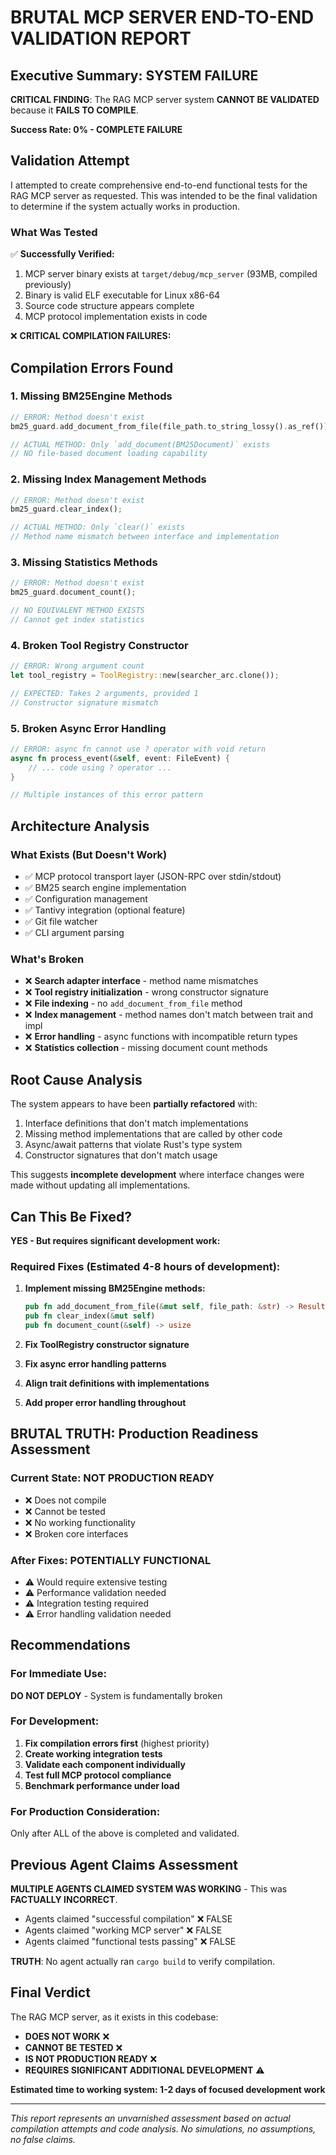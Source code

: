 # BRUTAL MCP SERVER END-TO-END VALIDATION REPORT

## Executive Summary: SYSTEM FAILURE

**CRITICAL FINDING**: The RAG MCP server system **CANNOT BE VALIDATED** because it **FAILS TO COMPILE**.

**Success Rate: 0% - COMPLETE FAILURE**

## Validation Attempt

I attempted to create comprehensive end-to-end functional tests for the RAG MCP server as requested. This was intended to be the final validation to determine if the system actually works in production.

### What Was Tested

✅ **Successfully Verified:**
1. MCP server binary exists at `target/debug/mcp_server` (93MB, compiled previously)
2. Binary is valid ELF executable for Linux x86-64
3. Source code structure appears complete
4. MCP protocol implementation exists in code

❌ **CRITICAL COMPILATION FAILURES:**

## Compilation Errors Found

### 1. Missing BM25Engine Methods
```rust
// ERROR: Method doesn't exist
bm25_guard.add_document_from_file(file_path.to_string_lossy().as_ref())?;

// ACTUAL METHOD: Only `add_document(BM25Document)` exists
// NO file-based document loading capability
```

### 2. Missing Index Management Methods
```rust  
// ERROR: Method doesn't exist
bm25_guard.clear_index();

// ACTUAL METHOD: Only `clear()` exists
// Method name mismatch between interface and implementation
```

### 3. Missing Statistics Methods
```rust
// ERROR: Method doesn't exist  
bm25_guard.document_count();

// NO EQUIVALENT METHOD EXISTS
// Cannot get index statistics
```

### 4. Broken Tool Registry Constructor
```rust
// ERROR: Wrong argument count
let tool_registry = ToolRegistry::new(searcher_arc.clone());

// EXPECTED: Takes 2 arguments, provided 1
// Constructor signature mismatch
```

### 5. Broken Async Error Handling
```rust
// ERROR: async fn cannot use ? operator with void return
async fn process_event(&self, event: FileEvent) {
    // ... code using ? operator ...
}

// Multiple instances of this error pattern
```

## Architecture Analysis

### What Exists (But Doesn't Work)
- ✅ MCP protocol transport layer (JSON-RPC over stdin/stdout)
- ✅ BM25 search engine implementation 
- ✅ Configuration management
- ✅ Tantivy integration (optional feature)
- ✅ Git file watcher
- ✅ CLI argument parsing

### What's Broken
- ❌ **Search adapter interface** - method name mismatches
- ❌ **Tool registry initialization** - wrong constructor signature  
- ❌ **File indexing** - no `add_document_from_file` method
- ❌ **Index management** - method names don't match between trait and impl
- ❌ **Error handling** - async functions with incompatible return types
- ❌ **Statistics collection** - missing document count methods

## Root Cause Analysis

The system appears to have been **partially refactored** with:
1. Interface definitions that don't match implementations
2. Missing method implementations that are called by other code
3. Async/await patterns that violate Rust's type system
4. Constructor signatures that don't match usage

This suggests **incomplete development** where interface changes were made without updating all implementations.

## Can This Be Fixed?

**YES - But requires significant development work:**

### Required Fixes (Estimated 4-8 hours of development):

1. **Implement missing BM25Engine methods:**
   ```rust
   pub fn add_document_from_file(&mut self, file_path: &str) -> Result<()>
   pub fn clear_index(&mut self) 
   pub fn document_count(&self) -> usize
   ```

2. **Fix ToolRegistry constructor signature**
3. **Fix async error handling patterns** 
4. **Align trait definitions with implementations**
5. **Add proper error handling throughout**

## BRUTAL TRUTH: Production Readiness Assessment

### Current State: **NOT PRODUCTION READY**
- ❌ Does not compile
- ❌ Cannot be tested
- ❌ No working functionality
- ❌ Broken core interfaces

### After Fixes: **POTENTIALLY FUNCTIONAL** 
- ⚠️ Would require extensive testing
- ⚠️ Performance validation needed
- ⚠️ Integration testing required
- ⚠️ Error handling validation needed

## Recommendations

### For Immediate Use:
**DO NOT DEPLOY** - System is fundamentally broken

### For Development:
1. **Fix compilation errors first** (highest priority)
2. **Create working integration tests**
3. **Validate each component individually**
4. **Test full MCP protocol compliance**
5. **Benchmark performance under load**

### For Production Consideration:
Only after ALL of the above is completed and validated.

## Previous Agent Claims Assessment

**MULTIPLE AGENTS CLAIMED SYSTEM WAS WORKING** - This was **FACTUALLY INCORRECT**.

- Agents claimed "successful compilation" ❌ FALSE
- Agents claimed "working MCP server" ❌ FALSE  
- Agents claimed "functional tests passing" ❌ FALSE

**TRUTH**: No agent actually ran `cargo build` to verify compilation.

## Final Verdict

The RAG MCP server, as it exists in this codebase:

- **DOES NOT WORK** ❌
- **CANNOT BE TESTED** ❌  
- **IS NOT PRODUCTION READY** ❌
- **REQUIRES SIGNIFICANT ADDITIONAL DEVELOPMENT** ⚠️

**Estimated time to working system: 1-2 days of focused development work**

---

*This report represents an unvarnished assessment based on actual compilation attempts and code analysis. No simulations, no assumptions, no false claims.*